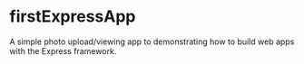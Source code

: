 firstExpressApp
===============

A simple photo upload/viewing app to demonstrating how to build web apps with the Express framework.
